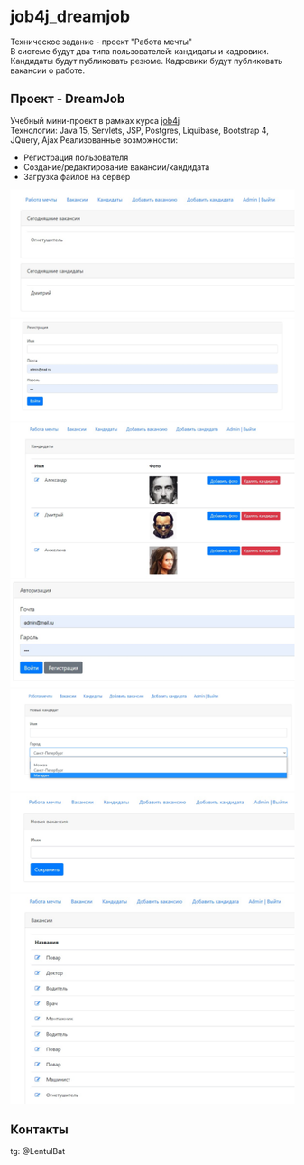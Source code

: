 # job4j_dreamjob
Техническое задание - проект "Работа мечты"
<br>В системе будут два типа пользователей: кандидаты и кадровики. 
Кандидаты будут публиковать резюме. Кадровики будут публиковать вакансии о работе.
## Проект - DreamJob<br>
Учебный мини-проект в рамках курса [job4j](https://job4j.ru/)  
Технологии: Java 15, Servlets, JSP, Postgres, Liquibase, Bootstrap 4, JQuery, Ajax
Реализованные возможности:
- Регистрация пользователя
- Создание/редактирование вакансии/кандидата
- Загрузка файлов на сервер

![ScreenShot](src/main/images/mainmenu.jpg)
![ScreenShot](src/main/images/reg.jpg)
![ScreenShot](src/main/images/candidat.jpg)
![ScreenShot](src/main/images/login.jpg)
![ScreenShot](src/main/images/newcand.jpg)
![ScreenShot](src/main/images/newvac.jpg)
![ScreenShot](src/main/images/vacancy.jpg)

## Контакты<br>
tg: @LentulBat